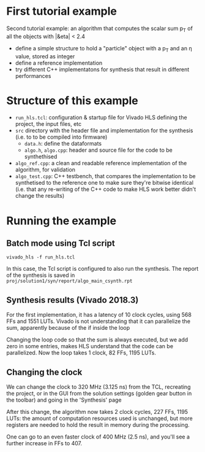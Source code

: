# First tutorial example

Second tutorial example: an algorithm that computes the scalar sum p<sub>T</sub> of all the objects with |&eta| &lt; 2.4
 * define a simple structure to hold a "particle" object with a p<sub>T</sub> and an &eta; value, stored as integer
 * define a reference implementation
 * try different C++ implementatons for synthesis that result in different performances


# Structure of this example

* `run_hls.tcl`: configuration & startup file for Vivado HLS defining the project, the input files, etc
* `src` directory with the header file and implementation for the synthesis (i.e. to to be compiled into firmware)
   * `data.h`: define the dataformats
   * `algo.h`, `algo.cpp`: header and source file for the code to be synthethised
* `algo_ref.cpp`: a clean and readable reference implementation of the algorithm, for validation
* `algo_test.cpp`: C++ testbench, that compares the implementation to be synthetised to the reference one to make sure they're bitwise identical (i.e. that any re-writing of the C++ code to make HLS work better didn't change the results)

# Running the example
## Batch mode using Tcl script
`vivado_hls -f run_hls.tcl`

In this case, the Tcl script is configured to also run the synthesis. 
The report of the synthesis is saved in `proj/solution1/syn/report/algo_main_csynth.rpt`

## Synthesis results (Vivado 2018.3)

For the first implementation, it has a latency of 10 clock cycles, using 568 FFs and 1551 LUTs.
Vivado is not understanding that it can parallelize the sum, apparently because of the if inside the loop

Changing the loop code so that the sum is always executed, but we add zero in some entries, makes HLS understand that the code can be parallelized.
Now the loop takes 1 clock, 82 FFs, 1195 LUTs.

## Changing the clock

We can change the clock to 320 MHz (3.125 ns) from the TCL, recreating the project, or in the GUI from the solution settings (golden gear button in the toolbar) and going in the 'Synthesis' page

After this change, the algorithm now takes 2 clock cycles, 227 FFs, 1195 LUTs: the amount of computation resources used is unchanged, but more registers are needed to hold the result in memory during the processing.

One can go to an even faster clock of 400 MHz (2.5 ns), and you'll see a further increase in FFs to 407.



